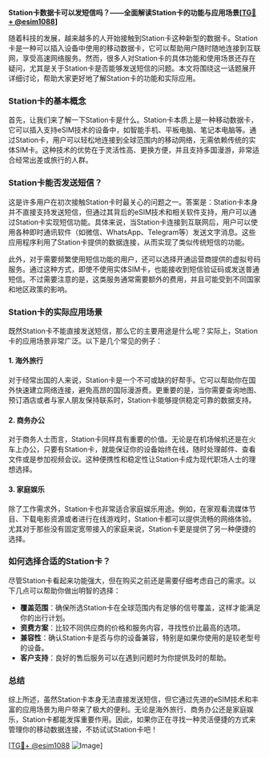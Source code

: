 **Station卡数据卡可以发短信吗？——全面解读Station卡的功能与应用场景[[TG💪+ @esim1088](https://t.me/s/esim1088)]**

随着科技的发展，越来越多的人开始接触到Station卡这种新型的数据卡。Station卡是一种可以插入设备中使用的移动数据卡，它可以帮助用户随时随地连接到互联网，享受高速网络服务。然而，很多人对Station卡的具体功能和使用场景还存在疑问，尤其是关于Station卡是否能够发送短信的问题。本文将围绕这一话题展开详细讨论，帮助大家更好地了解Station卡的功能和实际应用。

### Station卡的基本概念

首先，让我们来了解一下Station卡是什么。Station卡本质上是一种移动数据卡，它可以插入支持eSIM技术的设备中，如智能手机、平板电脑、笔记本电脑等。通过Station卡，用户可以轻松地连接到全球范围内的移动网络，无需依赖传统的实体SIM卡。这种技术的优势在于灵活性高、更换方便，并且支持多国漫游，非常适合经常出差或旅行的人群。

### Station卡能否发送短信？

这是许多用户在初次接触Station卡时最关心的问题之一。答案是：Station卡本身并不直接支持发送短信，但通过其背后的eSIM技术和相关软件支持，用户可以通过Station卡实现短信功能。具体来说，当Station卡连接到互联网后，用户可以使用各种即时通讯软件（如微信、WhatsApp、Telegram等）发送文字消息。这些应用程序利用了Station卡提供的数据连接，从而实现了类似传统短信的功能。

此外，对于需要频繁使用短信功能的用户，还可以选择开通运营商提供的虚拟号码服务。通过这种方式，即使不使用实体SIM卡，也能接收到短信验证码或发送普通短信。不过需要注意的是，这类服务通常需要额外的费用，并且可能受到不同国家和地区政策的影响。

### Station卡的实际应用场景

既然Station卡不能直接发送短信，那么它的主要用途是什么呢？实际上，Station卡的应用场景非常广泛。以下是几个常见的例子：

#### 1. 海外旅行
对于经常出国的人来说，Station卡是一个不可或缺的好帮手。它可以帮助你在国外快速建立网络连接，避免高昂的国际漫游费。更重要的是，当你需要查询地图、预订酒店或者与家人朋友保持联系时，Station卡能够提供稳定可靠的数据支持。

#### 2. 商务办公
对于商务人士而言，Station卡同样具有重要的价值。无论是在机场候机还是在火车上办公，只要有Station卡，就能保证你的设备始终在线，随时处理邮件、查看文件或是参加视频会议。这种便携性和稳定性让Station卡成为现代职场人士的理想选择。

#### 3. 家庭娱乐
除了工作需求外，Station卡也非常适合家庭娱乐用途。例如，在家观看流媒体节目、下载电影资源或者进行在线游戏时，Station卡都可以提供流畅的网络体验。尤其对于那些没有固定宽带接入的家庭来说，Station卡更是提供了另一种便捷的选择。

### 如何选择合适的Station卡？

尽管Station卡看起来功能强大，但在购买之前还是需要仔细考虑自己的需求。以下几点可以帮助你做出明智的选择：

- **覆盖范围**：确保所选Station卡在全球范围内有足够的信号覆盖，这样才能满足你的出行计划。
- **资费方案**：比较不同供应商的价格和服务内容，寻找性价比最高的选项。
- **兼容性**：确认Station卡是否与你的设备兼容，特别是如果你使用的是较老型号的设备。
- **客户支持**：良好的售后服务可以在遇到问题时为你提供及时的帮助。

### 总结

综上所述，虽然Station卡本身无法直接发送短信，但它通过先进的eSIM技术和丰富的应用场景为用户带来了极大的便利。无论是海外旅行、商务办公还是家庭娱乐，Station卡都能发挥重要作用。因此，如果你正在寻找一种灵活便捷的方式来管理你的移动数据连接，不妨试试Station卡吧！

[[TG💪+ @esim1088](https://t.me/s/esim1088) ![Image](https://i.postimg.cc/4NQfJmqS/Snipaste-2025-05-13-00-14-12.png)]